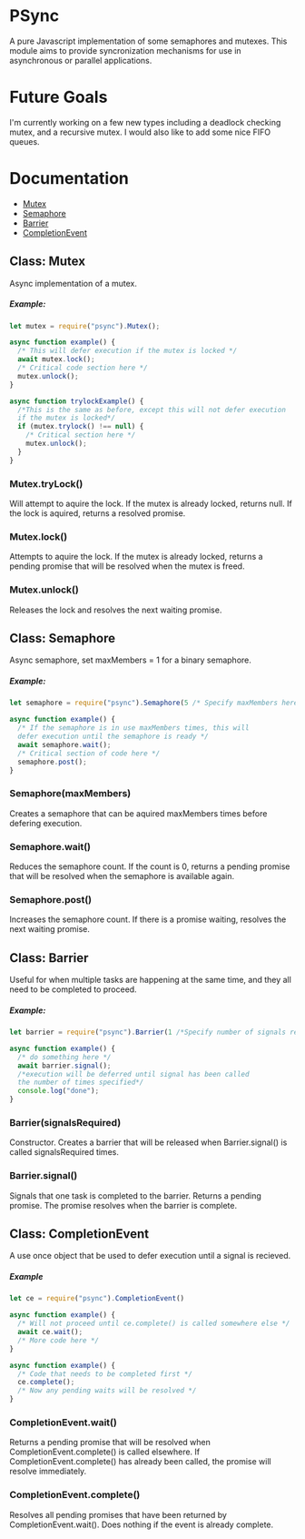 # PSync
A pure Javascript implementation of some semaphores and mutexes.
This module aims to provide syncronization mechanisms for use in asynchronous or parallel applications.

# Future Goals
I'm currently working on a few new types including a deadlock checking mutex, and a recursive mutex. I would also like to add some nice FIFO queues.

# Documentation

* [Mutex](https://github.com/realdylanwebb/PSync#class-mutex)
* [Semaphore](https://github.com/realdylanwebb/PSync#class-semaphore)
* [Barrier](https://github.com/realdylanwebb/PSync#class-barrier)
* [CompletionEvent](https://github.com/realdylanwebb/PSync#class-completionevent)

## Class: Mutex
Async implementation of a mutex.
##### Example:
```javascript
let mutex = require("psync").Mutex();

async function example() {
  /* This will defer execution if the mutex is locked */
  await mutex.lock();
  /* Critical code section here */
  mutex.unlock();
}

async function trylockExample() {
  /*This is the same as before, except this will not defer execution 
  if the mutex is locked*/
  if (mutex.trylock() !== null) {
    /* Critical section here */
    mutex.unlock();
  }
}

```

### Mutex.tryLock()
Will attempt to aquire the lock. If the mutex is already locked, returns null. If the lock is aquired, returns a resolved promise.

### Mutex.lock()
Attempts to aquire the lock. If the mutex is already locked, returns a pending promise that will be resolved when the mutex is freed.

### Mutex.unlock()
Releases the lock and resolves the next waiting promise.

## Class: Semaphore
Async semaphore, set maxMembers = 1 for a binary semaphore.
##### Example:
```javascript
let semaphore = require("psync").Semaphore(5 /* Specify maxMembers here */);

async function example() {
  /* If the semaphore is in use maxMembers times, this will 
  defer execution until the semaphore is ready */
  await semaphore.wait();
  /* Critical section of code here */
  semaphore.post();
}
```

### Semaphore(maxMembers)
Creates a semaphore that can be aquired maxMembers times before defering execution.

### Semaphore.wait()
Reduces the semaphore count. If the count is 0, returns a pending promise that will be resolved when the semaphore is available again.

### Semaphore.post()
Increases the semaphore count. If there is a promise waiting, resolves the next waiting promise.

## Class: Barrier
Useful for when multiple tasks are happening at the same time, and they all need to be completed to proceed.
##### Example:
```javascript
let barrier = require("psync").Barrier(1 /*Specify number of signals required here*/);

async function example() {
  /* do something here */
  await barrier.signal();
  /*execution will be deferred until signal has been called
  the number of times specified*/
  console.log("done");
}
```


### Barrier(signalsRequired)
Constructor. Creates a barrier that will be released when Barrier.signal() is called signalsRequired times.

### Barrier.signal()
Signals that one task is completed to the barrier.
Returns a pending promise. The promise resolves when the barrier is complete.

## Class: CompletionEvent
A use once object that be used to defer execution until a signal is recieved.
##### Example
```javascript
let ce = require("psync").CompletionEvent()

async function example() {
  /* Will not proceed until ce.complete() is called somewhere else */
  await ce.wait();
  /* More code here */
}

async function example() {
  /* Code that needs to be completed first */
  ce.complete();
  /* Now any pending waits will be resolved */
}
```

### CompletionEvent.wait()
Returns a pending promise that will be resolved when CompletionEvent.complete() is called elsewhere.
If CompletionEvent.complete() has already been called, the promise will resolve immediately.

### CompletionEvent.complete()
Resolves all pending promises that have been returned by CompletionEvent.wait(). Does nothing if the event is
already complete.
